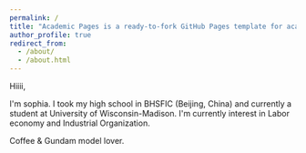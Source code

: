 ```yaml
---
permalink: /
title: "Academic Pages is a ready-to-fork GitHub Pages template for academic personal websites"
author_profile: true
redirect_from: 
  - /about/
  - /about.html
---
```


Hiiii,

I'm sophia. I took my high school in BHSFIC (Beijing, China) and currently a student at University of Wisconsin-Madison. I'm currently interest in Labor economy and Industrial Organization. 

Coffee & Gundam model lover.